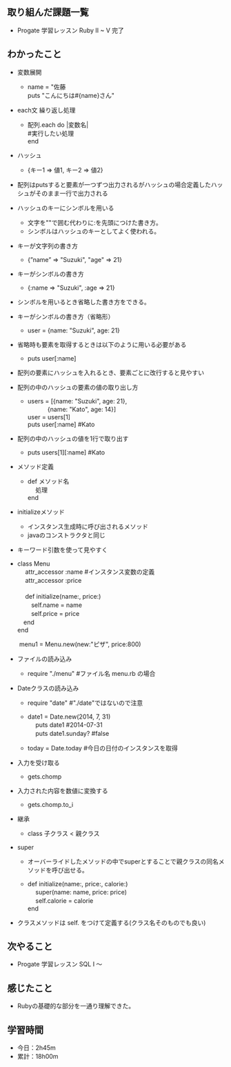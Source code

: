## 取り組んだ課題一覧
- Progate 学習レッスン Ruby II ~ V 完了

## わかったこと
- 変数展開
    - name = "佐藤<br>
puts "こんにちは#{name}さん"

- each文 繰り返し処理
    - 配列.each do |変数名|<br>
#実行したい処理<br>
end

 - ハッシュ
    - {キー1 => 値1, キー2 => 値2}

- 配列はputsすると要素が一つずつ出力されるがハッシュの場合定義したハッシュがそのまま一行で出力される

- ハッシュのキーにシンボルを用いる
    - 文字を""で囲む代わりに:を先頭につけた書き方。
    - シンボルはハッシュのキーとしてよく使われる。

- キーが文字列の書き方
    - {”name” => "Suzuki", "age" => 21}
- キーがシンボルの書き方
    - {:name => "Suzuki", :age => 21}

- シンボルを用いるとき省略した書き方をできる。

- キーがシンボルの書き方（省略形）
    - user = {name: "Suzuki", age: 21}

- 省略時も要素を取得するときは以下のように用いる必要がある
    - puts user[:name]

- 配列の要素にハッシュを入れるとき、要素ごとに改行すると見やすい

- 配列の中のハッシュの要素の値の取り出し方
    - users = [{name: "Suzuki", age: 21},<br>　　　
{name: "Kato", age: 14}]<br>
user = users[1]<br>
puts user[:name] #Kato

- 配列の中のハッシュの値を1行で取り出す
    - puts users[1][:name] #Kato

- メソッド定義
    - def メソッド名<br>　
処理<br>
end

- initializeメソッド
    - インスタンス生成時に呼び出されるメソッド
    - javaのコンストラクタと同じ

- キーワード引数を使って見やすく<br>
- class Menu<br>　
    attr_accessor :name #インスタンス変数の定義<br>　
    attr_accessor :price<br>
<br>　
    def initialize(name:, price:)<br>　　
        self.name = name<br>　　
        self.price = price<br>
 　end<br>
    end<br>

　　menu1 = Menu.new(new:"ピザ", price:800)

- ファイルの読み込み
    - require "./menu" #ファイル名 menu.rb の場合

- Dateクラスの読み込み
    - require "date" #"./date"ではないので注意

    - date1 = Date.new(2014, 7, 31)<br>　
puts date1 #2014-07-31<br>　
puts date1.sunday? #false

    - today = Date.today #今日の日付のインスタンスを取得

- 入力を受け取る
    - gets.chomp

- 入力された内容を数値に変換する
    - gets.chomp.to_i

- 継承
    - class 子クラス < 親クラス

- super
    - オーバーライドしたメソッドの中でsuperとすることで親クラスの同名メソッドを呼び出せる。

    - def initialize(name:, price:, calorie:)<br>　
          super(name: name, price: price)<br>　
          self.calorie = calorie<br>
      end<br>

- クラスメソッドは self. をつけて定義する(クラス名そのものでも良い)


## 次やること
- Progate 学習レッスン SQL I 〜
## 感じたこと
- Rubyの基礎的な部分を一通り理解できた。
## 学習時間
- 今日：2h45m
- 累計：18h00m